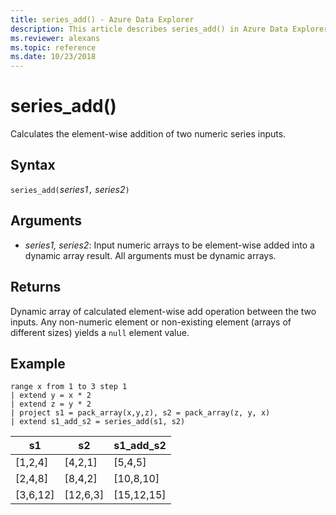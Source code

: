 ```yaml
---
title: series_add() - Azure Data Explorer
description: This article describes series_add() in Azure Data Explorer.
ms.reviewer: alexans
ms.topic: reference
ms.date: 10/23/2018
---
```

# series_add()

Calculates the element-wise addition of two numeric series inputs.

## Syntax

`series_add(`*series1*`,` *series2*`)`

## Arguments

* *series1, series2*: Input numeric arrays to be element-wise added into a dynamic array result. All arguments must be dynamic arrays. 

## Returns

Dynamic array of calculated element-wise add operation between the two inputs. Any non-numeric element or non-existing element (arrays of different sizes) yields a `null` element value.

## Example

<!-- csl: https://help.kusto.windows.net/Samples -->
```kusto
range x from 1 to 3 step 1
| extend y = x * 2
| extend z = y * 2
| project s1 = pack_array(x,y,z), s2 = pack_array(z, y, x)
| extend s1_add_s2 = series_add(s1, s2)
```

|s1|s2|s1_add_s2|
|---|---|---|
|[1,2,4]|[4,2,1]|[5,4,5]|
|[2,4,8]|[8,4,2]|[10,8,10]|
|[3,6,12]|[12,6,3]|[15,12,15]|

